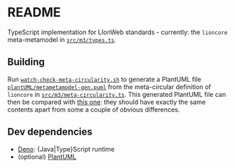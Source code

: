# README

TypeScript implementation for LIonWeb standards - currently: the `lioncore` meta-metamodel in [`src/m3/types.ts`](./src/m3/types.ts).


## Building

Run [`watch-check-meta-circularity.sh`](./watch-check-meta-circularity.sh) to generate a PlantUML file [`plantUML/metametamodel-gen.puml`](./plantUML/metametamodel-gen.puml) from the meta-circular definition of `lioncore` in [`src/m3/meta-circularity.ts`](./src/m3/meta-circularity.ts).
This generated PlantUML file can then be compared with [this one](https://github.com/LIonWeb-org/organization/blob/main/lioncore/metametamodel.puml): they should have exactly the same contents apart from some a couple of obvious differences.


## Dev dependencies

* [Deno](https://deno.land/): {Java|Type}Script runtime
* (optional) [PlantUML](https://plantuml.com/)

